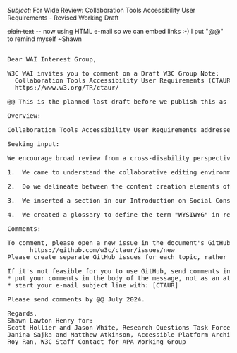 _Subject:_ For Wide Review: Collaboration Tools Accessibility User Requirements - Revised Working Draft

<s>plain text</s> -- now using HTML e-mail so we can embed links :-) I put "@@" to remind myself ~Shawn

<pre>

Dear WAI Interest Group,

W3C WAI invites you to comment on a Draft W3C Group Note:
  Collaboration Tools Accessibility User Requirements (CTAUR)
  https://www.w3.org/TR/ctaur/

@@ This is the planned last draft before we publish this as a W3C Group Note.  

Overview:

Collaboration Tools Accessibility User Requirements addresses features and capabilities unique to interactive, real-time, or asynchronous collaborative content creation and editing applications. This includes co-editing, revision tracking, and in-line comments. Modern web-based word processors provide such features. However, the scope of CTAUR is broader; it encompasses a variety of applications across diverse hardware and software environments to comprehensively address accessibility in collaborative editing technologies.

Seeking input:

We encourage broad review from a cross-disability perspective. This draft incorporates substantial revisions made in response to comments on the previous Working Drafts by various stakeholders, including especially the Cognitive and Learning Disabilities Accessibility (COGA) Task Force @@ https://www.w3.org/groups/tf/cognitive-a11y-tf. These comments led to the addition of significant requirements as well as to clarification of the document's scope. We especially request comments on the following four questions:

1.  We came to understand the collaborative editing environment in terms of managing complexity. We observed that many word processing, spread sheet, software development, and media development environments are themselves intrinsically complex. To this, collaborative tooling adds a further layer of complexity: the management of proposed, accepted, and rejected edits from multiple participants. Does this framing make sense? Is its importance clearly communicated by the document?

2.  Do we delineate between the content creation elements of software and those relating to managing collaboration sufficiently? Is the distinction meaningfully communicated? Do you agree with this scoping?

3.  We inserted a section in our Introduction on Social Considerations. This brief section is included to communicate which stakeholders we regard responsible for which aspects of collaborative efforts. Is this helpful?

4.  We created a glossary to define the term "WYSIWYG" in response to a comment.  Are there other terms we use you would like defined in the glossary?

Comments:

To comment, please open a new issue in the document's GitHub repository:
      https://github.com/w3c/ctaur/issues/new
Please create separate GitHub issues for each topic, rather than commenting on multiple topics in a single issue.

If it's not feasible for you to use GitHub, send comments in e-mail to: public-rqtf@w3.org. Please:
* put your comments in the body of the message, not as an attachment
* start your e-mail subject line with: [CTAUR]

Please send comments by @@ July 2024.

Regards,
Shawn Lawton Henry for:
Scott Hollier and Jason White, Research Questions Task Force (RQTF) Facilitators
Janina Sajka and Matthew Atkinson, Accessible Platform Architectures (APA) Working Group Co-Chairs
Roy Ran, W3C Staff Contact for APA Working Group

</pre>
